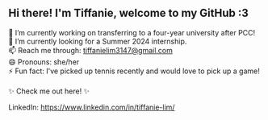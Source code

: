 ## Hi there! I'm Tiffanie, welcome to my GitHub :3

🔭 I’m currently working on transferring to a four-year university after PCC! <br />
🌱 I’m currently looking for a Summer 2024 internship. <br />
📫 Reach me through: tiffanielim3147@gmail.com <br />
😄 Pronouns: she/her <br />
⚡ Fun fact: I've picked up tennis recently and would love to pick up a game! <br />
<br />
✨ Check me out here! ✨ <br />

LinkedIn: https://www.linkedin.com/in/tiffanie-lim/
